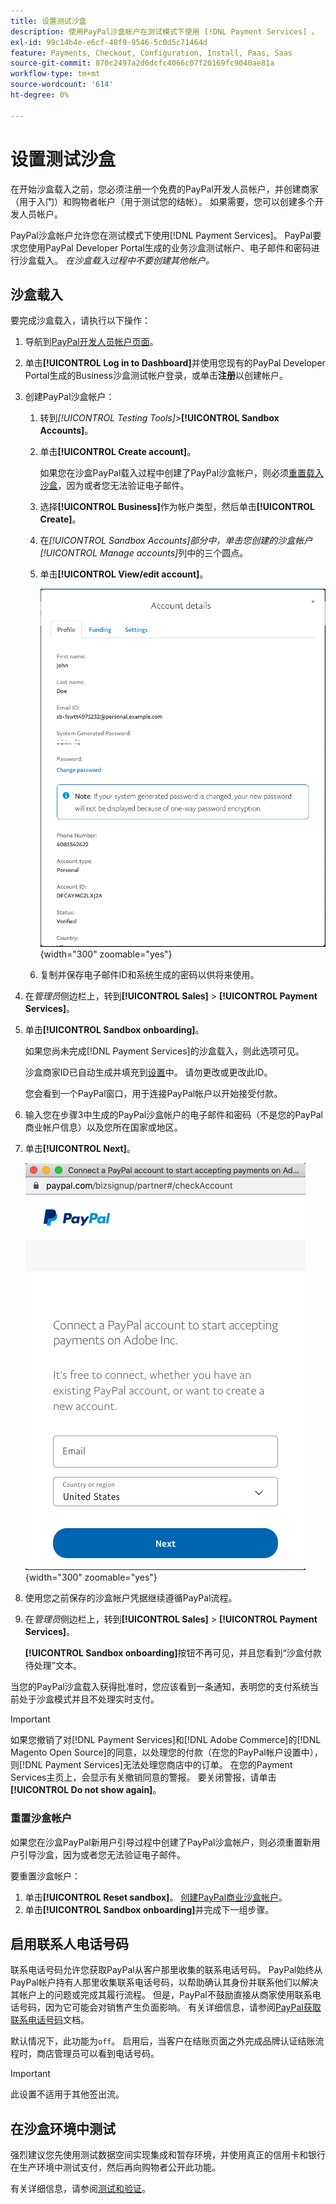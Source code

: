 ```yaml
---
title: 设置测试沙盒
description: 使用PayPal沙盒帐户在测试模式下使用 [!DNL Payment Services] 。
exl-id: 99c14b4e-e6cf-48f9-9546-5c0d5c71464d
feature: Payments, Checkout, Configuration, Install, Paas, Saas
source-git-commit: 870c2497a2d6dcfc4066c07f20169fc9040ae81a
workflow-type: tm+mt
source-wordcount: '614'
ht-degree: 0%

---
```


# 设置测试沙盒

在开始沙盒载入之前，您必须注册一个免费的PayPal开发人员帐户，并创建商家（用于入门）和购物者帐户（用于测试您的结帐）。 如果需要，您可以创建多个开发人员帐户。

PayPal沙盒帐户允许您在测试模式下使用[!DNL Payment Services]。 PayPal要求您使用PayPal Developer Portal生成的业务沙盒测试帐户、电子邮件和密码进行沙盒载入。 *在沙盒载入过程中不要创建其他帐户。*

## 沙盒载入

要完成沙盒载入，请执行以下操作：

1. 导航到[PayPal开发人员帐户页面](https://developer.paypal.com/developer/accounts/)。
1. 单击&#x200B;**[!UICONTROL Log in to Dashboard]**&#x200B;并使用您现有的PayPal Developer Portal生成的Business沙盒测试帐户登录，或单击&#x200B;**注册**&#x200B;以创建帐户。
1. 创建PayPal沙盒帐户：
   1. 转到&#x200B;_[!UICONTROL Testing Tools]_>**[!UICONTROL Sandbox Accounts]**。
   1. 单击&#x200B;**[!UICONTROL Create account]**。

      如果您在沙盒PayPal载入过程中创建了PayPal沙盒帐户，则必须[重置载入沙盒](#reset-your-sandbox-account)，因为或者您无法验证电子邮件。

   1. 选择&#x200B;**[!UICONTROL Business]**&#x200B;作为帐户类型，然后单击&#x200B;**[!UICONTROL Create]**。
   1. 在&#x200B;_[!UICONTROL Sandbox Accounts]_部分中，单击您创建的沙盒帐户_[!UICONTROL Manage accounts]_&#x200B;列中的三个圆点。
   1. 单击&#x200B;**[!UICONTROL View/edit account]**。

      ![PayPal — 查看/编辑沙盒帐户](assets/onboarding-viewedit-sandbox.png){width="300" zoomable="yes"}

   1. 复制并保存电子邮件ID和系统生成的密码以供将来使用。

1. 在&#x200B;_管理员_&#x200B;侧边栏上，转到&#x200B;**[!UICONTROL Sales]** > **[!UICONTROL Payment Services]**。
1. 单击&#x200B;**[!UICONTROL Sandbox onboarding]**。

   如果您尚未完成[!DNL Payment Services]的沙盒载入，则此选项可见。

   沙盒商家ID已自动生成并填充到[设置](configure-admin.md)中。 请勿更改或更改此ID。

   您会看到一个PayPal窗口，用于连接PayPal帐户以开始接受付款。

1. 输入您在步骤3中生成的PayPal沙盒帐户的电子邮件和密码（不是您的PayPal商业帐户信息）以及您所在国家或地区。
1. 单击&#x200B;**[!UICONTROL Next]**。

   ![PayPal — 连接PayPal帐户以进行付款](assets/paypal-connectacct.png){width="300" zoomable="yes"}

1. 使用您之前保存的沙盒帐户凭据继续遵循PayPal流程。
1. 在&#x200B;_管理员_&#x200B;侧边栏上，转到&#x200B;**[!UICONTROL Sales]** > **[!UICONTROL Payment Services]**。

   **[!UICONTROL Sandbox onboarding]**&#x200B;按钮不再可见，并且您看到“沙盒付款待处理”文本。

当您的PayPal沙盒载入获得批准时，您应该看到一条通知，表明您的支付系统当前处于沙盒模式并且不处理实时支付。

>[!IMPORTANT]
>
>如果您撤销了对[!DNL Payment Services]和[!DNL Adobe Commerce]的[!DNL Magento Open Source]的同意，以处理您的付款（在您的PayPal帐户设置中），则[!DNL Payment Services]无法处理您商店中的订单。 在您的Payment Services主页上，会显示有关撤销同意的警报。 要关闭警报，请单击&#x200B;**[!UICONTROL Do not show again]**。

### 重置沙盒帐户

如果您在沙盒PayPal新用户引导过程中创建了PayPal沙盒帐户，则必须重置新用户引导沙盒，因为或者您无法验证电子邮件。

要重置沙盒帐户：

1. 单击&#x200B;**[!UICONTROL Reset sandbox]**。 [创建PayPal商业沙盒帐户](https://developer.paypal.com/docs/api-basics/sandbox/accounts/#create-a-business-sandbox-account)。
1. 单击&#x200B;**[!UICONTROL Sandbox onboarding]**&#x200B;并完成下一组步骤。

## 启用联系人电话号码

联系电话号码允许您获取PayPal从客户那里收集的联系电话号码。 PayPal始终从PayPal帐户持有人那里收集联系电话号码，以帮助确认其身份并联系他们以解决其帐户上的问题或完成其履行流程。 但是，PayPal不鼓励直接从商家使用联系电话号码，因为它可能会对销售产生负面影响。 有关详细信息，请参阅[PayPal获取联系电话号码](https://www.sandbox.paypal.com/businessmanage/preferences/website)文档。

默认情况下，此功能为`off`。 启用后，当客户在结账页面之外完成品牌认证结账流程时，商店管理员可以看到电话号码。

>[!IMPORTANT]
>
>此设置不适用于其他签出流。

## 在沙盒环境中测试

强烈建议您先使用测试数据空间实现集成和暂存环境，并使用真正的信用卡和银行在生产环境中测试支付，然后再向购物者公开此功能。

有关详细信息，请参阅[测试和验证](test-validate.md)。
